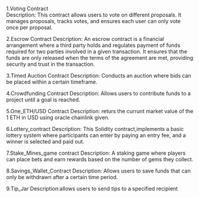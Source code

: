 1.Voting Contract   
Description: This contract allows users to vote on different proposals. It manages proposals, tracks votes, and ensures each user can only vote once per proposal.

2.Escrow Contract
Description: An escrow contract is a financial arrangement where a third party holds and regulates payment of funds required for two parties involved in a given transaction. It ensures that the funds are only released when the terms of the agreement are met, providing security and trust in the transaction.

3.Timed Auction Contract
Description: Conducts an auction where bids can be placed within a certain timeframe.

4.Crowdfunding Contract
Description: Allows users to contribute funds to a project until a goal is reached.

5.One_ETH/USD Contract
Description: returs the currunt market value of the 1 ETH in USD using oracle chainlink given.

6.Lottery_contract
Description: This Solidity contract,implements a basic lottery system where participants can enter by paying an entry fee, and a winner is selected and paid out.

7.Stake_Mines_game contract
Description: A staking game where players can place bets and earn rewards based on the number of gems they collect.

8.Savings_Wallet_Contract
Description: Allows users to save funds that can only be withdrawn after a certain time period.

9.Tip_Jar
Description:allows users to send tips to a specified recipient